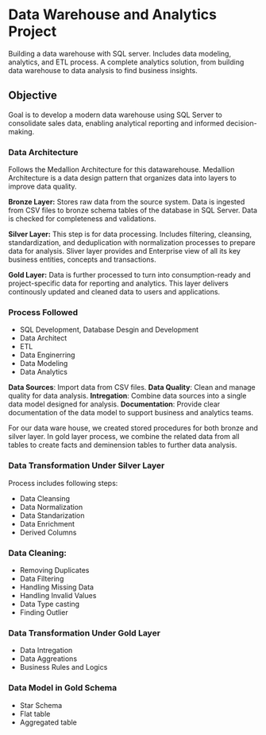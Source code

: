 # Data Warehouse and Analytics Project

Building a data warehouse with SQL server. Includes data modeling, analytics, and ETL process. A complete analytics solution, from building data warehouse to data analysis to find business insights.

## Objective
Goal is to develop a modern data warehouse using SQL Server to consolidate sales data, enabling analytical reporting and informed decision-making.

### Data Architecture
Follows the Medallion Architecture for this datawarehouse. Medallion Architecture is a data design pattern that organizes data into layers to improve data quality.

**Bronze Layer:** Stores raw data from the source system. Data is ingested from CSV files to bronze schema tables of the database in SQL Server. Data is checked for completeness and validations.

**Silver Layer:** This step is for data processing. Includes filtering, cleansing, standardization, and deduplication with normalization processes to prepare data for analysis. Sliver layer provides and Enterprise view of all its key business entities, concepts and transactions. 

**Gold Layer:** Data is further processed to turn into consumption-ready and project-specific data for reporting and analytics. This layer delivers continously updated and cleaned data to users and applications.

### Process Followed
-   SQL Development, Database Desgin and Development
-   Data Architect 
-   ETL
-   Data Enginerring 
-   Data Modeling
-   Data Analytics

**Data Sources**: Import data from CSV files.
**Data Quality**: Clean and manage quality for data analysis.
**Intregation**: Combine data sources into a single data model designed for analysis.
**Documentation**: Provide clear documentation of the data model to support business and analytics teams.

For our data ware house, we created stored procedures for both bronze and silver layer.
In gold layer process, we combine the related data from all tables to create facts and deminension tables to further data analysis. 

### Data Transformation Under Silver Layer
Process includes following steps:
-   Data Cleansing
-   Data Normalization
-   Data Standarization
-	Data Enrichment
-	Derived Columns 

### Data Cleaning:
-	Removing Duplicates
-	Data Filtering 
-	Handling Missing Data
-	Handling Invalid Values 
-	Data Type casting 
-	Finding Outlier 

### Data Transformation Under Gold Layer
-	Data Intregation
-	Data Aggreations 
-	Business Rules and Logics 

### Data Model in Gold Schema
-   Star Schema
-   Flat table
-   Aggregated table



